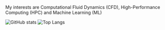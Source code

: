 My interests are Computational Fluid Dynamics (CFD), High-Performance Computing (HPC) and Machine Learning (ML)

<!---
maruthinh/maruthinh is a ✨ special ✨ repository because its `README.md` (this file) appears on your GitHub profile.
You can click the Preview link to take a look at your changes.
--->
<!--
![GitHub stats](https://github-readme-stats.vercel.app/api?username=maruthinh&show_icons=true&theme=tokyonight&count_private=true) ![Top Langs](https://github-readme-stats.vercel.app/api/top-langs/?username=maruthinh&theme=tokyonight&count_private=true&size_weight=0.5&count_weight=0.5&hide=PostScript&layout=compact)
--->

![GitHub stats](https://github-readme-stats-cgkb-maruthinh.vercel.app/api?username=maruthinh&show_icons=true&theme=tokyonight&count_private=true) ![Top Langs](https://github-readme-stats-cgkb-maruthinh.vercel.app/api/top-langs/?username=maruthinh&theme=tokyonight&size_weight=0.5&count_weight=0.5&hide=PostScript,Objective-C&layout=compact&count_private=true&langs_count=10)



